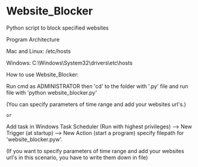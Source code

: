 # Website_Blocker
Python script to block specified websites

Program Architecture

Mac and Linux: /etc/hosts

Windows: C:\Windows\System32\drivers\etc\hosts

How to use Website_Blocker:

  Run cmd as ADMINISTRATOR then 'cd' to the folder with '.py' file and run file with 'python website_blocker.py'
  
  (You can specify parameters of time range and add your websites url's.)
    
    or
  
  Add task in Windows Task Scheduler (Run with highest privileges) --> New Trigger (at startup) --> New Action (start a program) specify filepath for 'website_blocker.pyw'.
  
  (If you want to specify parameters of time range and add your websites url's in this scenario, you have to write them down in file)
